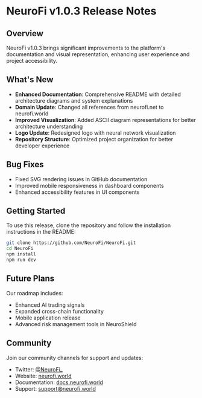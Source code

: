 # NeuroFi v1.0.3 Release Notes

## Overview
NeuroFi v1.0.3 brings significant improvements to the platform's documentation and visual representation, enhancing user experience and project accessibility.

## What's New
- **Enhanced Documentation**: Comprehensive README with detailed architecture diagrams and system explanations
- **Domain Update**: Changed all references from neurofi.net to neurofi.world
- **Improved Visualization**: Added ASCII diagram representations for better architecture understanding
- **Logo Update**: Redesigned logo with neural network visualization
- **Repository Structure**: Optimized project organization for better developer experience

## Bug Fixes
- Fixed SVG rendering issues in GitHub documentation
- Improved mobile responsiveness in dashboard components
- Enhanced accessibility features in UI components

## Getting Started
To use this release, clone the repository and follow the installation instructions in the README:

```bash
git clone https://github.com/NeuroFi/NeuroFi.git
cd NeuroFi
npm install
npm run dev
```

## Future Plans
Our roadmap includes:
- Enhanced AI trading signals
- Expanded cross-chain functionality
- Mobile application release
- Advanced risk management tools in NeuroShield

## Community
Join our community channels for support and updates:
- Twitter: [@NeuroFi_](https://x.com/NeuroFi_)
- Website: [neurofi.world](https://www.neurofi.world)
- Documentation: [docs.neurofi.world](https://docs.neurofi.world)
- Support: [support@neurofi.world](mailto:support@neurofi.world) 